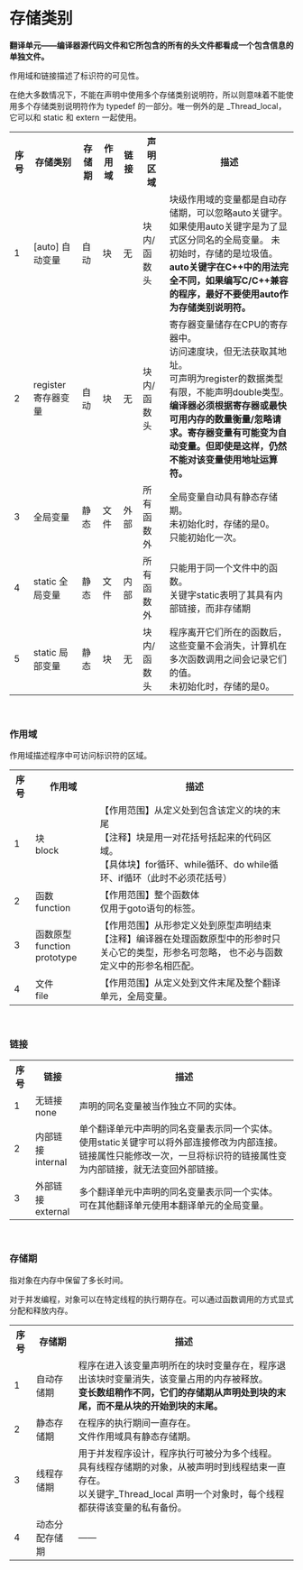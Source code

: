 # 存储类别

**翻译单元——编译器源代码文件和它所包含的所有的头文件都看成一个包含信息的单独文件。**  

作用域和链接描述了标识符的可见性。  

在绝大多数情况下，不能在声明中使用多个存储类别说明符，所以则意味着不能使用多个存储类别说明符作为 typedef 的一部分。唯一例外的是 _Thread_local，它可以和 static 和 extern 一起使用。

<table>
    <tr>
        <th>序号</th>
        <th>存储类别</th>
        <th>存储期</th>
        <th>作用域</th>
        <th>链接</th>
        <th>声明区域</th>
        <th>描述</th>
    </tr>
    <tr>
        <td>1</td>
        <td>[auto] 自动变量</td>
        <td>自动</td>
        <td>块</td>
        <td>无</td>
        <td>块内/函数头</td>
        <td>块级作用域的变量都是自动存储期，可以忽略auto关键字。<br>如果使用auto关键字是为了显式区分同名的全局变量。
未初始时，存储的是垃圾值。<br><b>auto关键字在C++中的用法完全不同，如果编写C/C++兼容的程序，最好不要使用auto作为存储类别说明符。</b></td>
    </tr>
    <tr>
        <td>2</td>
        <td>register 寄存器变量</td>
        <td>自动</td>
        <td>块</td>
        <td>无</td>
        <td>块内/函数头</td>
        <td>寄存器变量储存在CPU的寄存器中。<br>访问速度块，但无法获取其地址。<br>可声明为register的数据类型有限，不能声明double类型。<br>  <b>编译器必须根据寄存器或最快可用内存的数量衡量/忽略请求。寄存器变量有可能变为自动变量。但即使是这样，仍然不能对该变量使用地址运算符。</b> </td>
    </tr>
     <tr>
        <td>3</td>
        <td>全局变量</td>
        <td>静态</td>
        <td>文件</td>
        <td>外部</td>
        <td>所有函数外</td>
        <td>全局变量自动具有静态存储期。<br>未初始化时，存储的是0。<br>只能初始化一次。 </td>
    </tr>   
     <tr>
        <td>4</td>
        <td>static 全局变量</td>
        <td>静态</td>
        <td>文件</td>
        <td>内部</td>
        <td>所有函数外</td>
        <td>只能用于同一个文件中的函数。<br>关键字static表明了其具有内部链接，而非存储期</td>
    </tr>      
       <tr>
        <td>5</td>
        <td>static 局部变量</td>
        <td>静态</td>
        <td>块</td>
        <td>无</td>
        <td>块内/函数头</td>
        <td>程序离开它们所在的函数后，这些变量不会消失，计算机在多次函数调用之间会记录它们的值。<br>未初始化时，存储的是0。</td>
    </tr>      
     
</table>

<br>

### 作用域
作用域描述程序中可访问标识符的区域。
<table>
    <tr>
        <th>序号</th>
        <th>作用域</th>
        <th>描述</th>
    </tr>
    <tr>
        <td>1</td>
        <td>块<br>block</td>
        <td>【作用范围】从定义处到包含该定义的块的末尾<br>【注释】块是用一对花括号括起来的代码区域。<br>【具体块】for循环、while循环、do while循环、if循环（此时不必须花括号）</td>
    </tr>
        <tr>
        <td>2</td>
        <td>函数<br>function</td>
        <td>【作用范围】整个函数体<br>仅用于goto语句的标签。</td>
    </tr>
         <tr>
        <td>3</td>
        <td>函数原型<br>function prototype</td>
        <td>【作用范围】从形参定义处到原型声明结束<br>【注释】编译器在处理函数原型中的形参时只关心它的类型，形参名可忽略， 也不必与函数定义中的形参名相匹配。</td>
    </tr>   
            <tr>
        <td>4</td>
        <td>文件<br>file</td>
        <td>【作用范围】从定义处到文件末尾及整个翻译单元，全局变量。</td>
    </tr>
    
</table>

<br>

### 链接
<table>
    <tr>
        <th>序号</th>
        <th>链接</th>
        <th>描述</th>
    </tr>
    <tr>
        <td>1</td>
        <td>无链接<br>none</td>
        <td>声明的同名变量被当作独立不同的实体。</td>
    </tr>
        <tr>
        <td>2</td>
        <td>内部链接<br>internal</td>
        <td>单个翻译单元中声明的同名变量表示同一个实体。<br>
使用static关键字可以将外部连接修改为内部连接。链接属性只能修改一次，一旦将标识符的链接属性变为内部链接，就无法变回外部链接。</td>
    </tr>
         <tr>
        <td>3</td>
        <td>外部链接<br>external</td>
        <td>多个翻译单元中声明的同名变量表示同一个实体。<br>可在其他翻译单元使用本翻译单元的全局变量。</td>
    </tr>   

    
</table>

<br>

### 存储期
指对象在内存中保留了多长时间。
 
对于并发编程，对象可以在特定线程的执行期存在。可以通过函数调用的方式显式分配和释放内存。

<table>
    <tr>
        <th>序号</th>
        <th>存储期</th>
        <th>描述</th>
    </tr>
    <tr>
        <td>1</td>
        <td>自动存储期</td>
        <td>程序在进入该变量声明所在的块时变量存在，程序退出该块时变量消失，该变量占用的内存被释放。<br>
<b>变长数组稍作不同，它们的存储期从声明处到块的末尾，而不是从块的开始到块的末尾。</b></td>
    </tr>
        <tr>
        <td>2</td>
        <td>静态存储期</td>
        <td>在程序的执行期间一直存在。<br>
文件作用域具有静态存储期。</td>
    </tr>
         <tr>
        <td>3</td>
        <td>线程存储期</td>
        <td>用于并发程序设计，程序执行可被分为多个线程。<br>
具有线程存储期的对象，从被声明时到线程结束一直存在。<br>
以关键字_Thread_local 声明一个对象时，每个线程都获得该变量的私有备份。</td>
    </tr>   
        <tr>
        <td>4</td>
        <td>动态分配存储期</td>
        <td>——</td>
    </tr>
    
</table>











